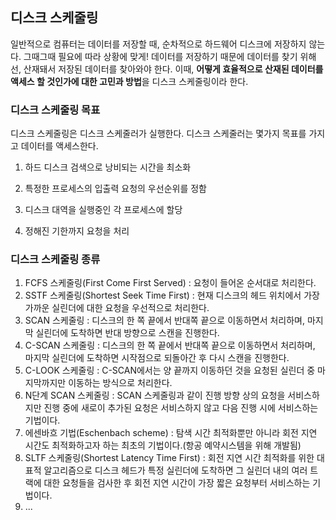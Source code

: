 ## 디스크 스케줄링
일반적으로 컴퓨터는 데이터를 저장할 때, 순차적으로 하드웨어 디스크에 저장하지 않는다. 그때그때 필요에 따라 상황에 맞게! 데이터를 저장하기 때문에 데이터를 찾기 위해선, 산재돼서 저장된 데이터를 찾아와야 한다. 이때, **어떻게 효율적으로 산재된 데이터를 액세스 할 것인가에 대한 고민과 방법**을 디스크 스케줄링이라 한다.

### 디스크 스케줄링 목표

디스크 스케줄링은 디스크 스케줄러가 실행한다. 디스크 스케줄러는 몇가지 목표를 가지고 데이터를 액세스한다.

1. 하드 디스크 검색으로 낭비되는 시간을 최소화

2. 특정한 프로세스의 입출력 요청의 우선순위를 정함

3. 디스크 대역을 실행중인 각 프로세스에 할당

4. 정해진 기한까지 요청을 처리

### 디스크 스케줄링 종류
1. FCFS 스케줄링(First Come First Served) : 요청이 들어온 순서대로 처리한다.
2. SSTF 스케줄링(Shortest Seek Time First) : 현재 디스크의 헤드 위치에서 가장 가까운 실린더에 대한 요청을 우선적으로 처리한다.
3. SCAN 스케줄링 : 디스크의 한 쪽 끝에서 반대쪽 끝으로 이동하면서 처리하며, 마지막 실린더에 도착하면 반대 방향으로 스캔을 진행한다.
4. C-SCAN 스케줄링 : 디스크의 한 쪽 끝에서 반대쪽 끝으로 이동하면서 처리하며, 마지막 실린더에 도착하면 시작점으로 되돌아간 후 다시 스캔을 진행한다.
5. C-LOOK 스케줄링 : C-SCAN에서는 양 끝까지 이동하던 것을 요청된 실린더 중 마지막까지만 이동하는 방식으로 처리한다.
6. N단계 SCAN 스케줄링 : SCAN 스케줄링과 같이 진행 방향 상의 요청을 서비스하지만 진행 중에 새로이 추가된 요청은 서비스하지 않고 다음 진행 시에 서비스하는 기법이다.
7. 에센바흐 기법(Eschenbach scheme) : 탐색 시간 최적화뿐만 아니라 회전 지연 시간도 최적화하고자 하는 최초의 기법이다.(항공 예약시스템을 위해 개발됨)
8. SLTF 스케줄링(Shortest Latency Time First) : 회전 지연 시간 최적화를 위한 대표적 알고리즘으로 디스크 헤드가 특정 실린더에 도착하면 그 실린더 내의 여러 트랙에 대한 요청들을 검사한 후 회전 지연 시간이 가장 짧은 요청부터 서비스하는 기법이다.
9. ...
